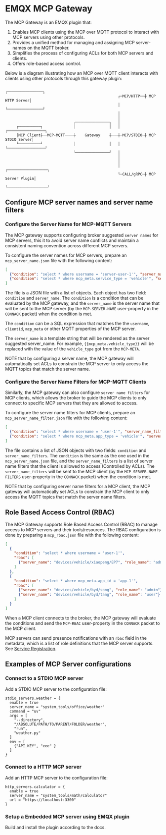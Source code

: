 # EMQX MCP Gateway

The MCP Gateway is an EMQX plugin that:

1. Enables MCP clients using the MCP over MQTT protocol to interact with MCP servers using other protocols.
2. Provides a unified method for managing and assigning MCP server-names on the MQTT broker.
3. Simplifies the process of configuring ACLs for both MCP servers and clients.
4. Offers role-based access control.

Below is a diagram illustrating how an MCP over MQTT client interacts with clients using other protocols through this gateway plugin:

```
                                                               ┌────────────────┐         
                                                   ┌─MCP/HTTP──┼ MCP HTTP Server│         
                                                   │           └────────────────┘         
                                                   │                                      
                                                   │                                      
                               ┌───────────────┐   │                                      
     ┌──────────┐              │               │   │           ┌─────────────────┐        
     │MCP Client┼──MCP-MQTT────┼    Gateway    ┼───┼─MCP/STDIO─┼ MCP STDIO Server│        
     └──────────┘              │               │   │           └─────────────────┘        
                               └───────────────┘   │                                      
                                                   │                                      
                                                   │                                      
                                                   │           ┌──────────────────┐       
                                                   └─CALL/gRPC─┼ MCP Server Plugin│       
                                                               └──────────────────┘       
```

## Configure MCP server names and server name filters

### Configure the Server Name for MCP-MQTT Servers

The MCP gateway supports configuring broker suggested `server names` for MCP servers, this it to avoid server name conflicts and maintain a consistent naming convention across different MCP servers.

To configure the server names for MCP servers, prepare an `mcp_server_name.json` file with the following content:

```json
[
  {"condition": "select * where username = 'server-user-1'", "server_name": "devices/vehicle/xiaopeng/EP7"},
  {"condition": "select * where mcp_meta.service_type = 'vehicle'", "server_name": "devices/vehicle/{{mcp_meta.manufacturer}}/{{mcp_meta.vehicle_type}}"}
]
```

The file is a JSON file with a list of objects. Each object has two field: `condition` and `server_name`.
The `condition` is a condition that can be evaluated by the MCP gateway, and the `server_name` is the server name that will be sent to the MCP server (by the `MCP-SERVER-NAME` user-property in the `CONNACK` packet) when the condition is met.

The `condition` can be a SQL expression that matches the the `username`, `clientid`, `mcp_meta` or other MQTT properties of the MCP server.

The `server_name` is a template string that will be rendered as the server suggested server_name. For example, `{{mcp_meta.vehicle_type}}` will be replaced with the value of the `vehicle_type` got from the `MCP-META`.

NOTE that by configuring a server name, the MCP gateway will automatically set ACLs to constrain the MCP server to only access the MQTT topics that match the server name.

### Configure the Server Name Filters for MCP-MQTT Clients

Similarly, the MCP gateway can also configure `server name filters` for MCP clients, which allows the broker to guide the MCP clients to only connect to specific MCP servers that they are allowed to access.

To configure the server name filters for MCP clients, prepare an `mcp_server_name_filter.json` file with the following content:

```json
[
  {"condition": "select * where username = 'user-1'", "server_name_filters": ["devices/vehicle/#"]},
  {"condition": "select * where mcp_meta.app_type = 'vehicle'", "server_name_filters": ["devices/vehicle/xiaopeng/+", "devices/vehicle/byd/+"]}
]
```

The file contains a list of JSON objects with two fields: `condition` and `server_name_filters`. The `condition` is the same as the one used in the `mcp_server_name.json` file, and the `server_name_filters` is a list of server name filters that the client is allowed to access (Controlled by ACLs). The `server_name_filters` will be sent to the MCP client (by the `MCP-SERVER-NAME-FILTERS` user-property in the `CONNACK` packet) when the condition is met.

NOTE that by configuring server name filters for a MCP client, the MCP gateway will automatically set ACLs to constrain the MCP client to only access the MQTT topics that match the server name filters.

## Role Based Access Control (RBAC)

The MCP Gateway supports Role Based Access Control (RBAC) to manage access to MCP servers and their tools/resources. The RBAC configuration is done by preparing a `mcp_rbac.json` file with the following content:

```json
[
  {
    "condition": "select * where username = 'user-1'",
    "rbac": [
      {"server_name": "devices/vehicle/xiaopeng/EP7", "role_name": "admin"}
    ]
  },
  {
    "condition": "select * where mcp_meta.app_id = 'app-1'",
    "rbac": [
      {"server_name": "devices/vehicle/byd/song", "role_name": "admin"},
      {"server_name": "devices/vehicle/byd/tang", "role_name": "user"}
    ]
  }
]
```

When a MCP client connects to the broker, the MCP gateway will evaluate the conditions and send the `MCP-RBAC` user-property in the `CONNACK` packet to the MCP client.

MCP servers can send presence notifications with an `rbac` field in the metadata, which is a list of role definitions that the MCP server supports. See [Service Registration](https://mqtt.ai/docs/mcp-over-mqtt/specification/2025-03-26/basic/mqtt_transport.html#service-registration).

## Examples of MCP Server configurations

### Connect to a STDIO MCP server

Add a STDIO MCP server to the configuration file:

```hocon
stdio_servers.weather = {
  enable = true
  server_name = "system_tools/office/weather"
  command = "uv"
  args = [
    "--directory",
    "/ABSOLUTE/PATH/TO/PARENT/FOLDER/weather",
    "run",
    "weather.py"
  ]
  env = [
    {"API_KEY", "eee" }
  ]
}
```

### Connect to a HTTP MCP server

Add an HTTP MCP server to the configuration file:

```hocon
http_servers.calculator = {
  enable = true
  server_name = "system_tools/math/calculator"
  url = "https://localhost:3300"
}
```

### Setup a Embedded MCP server using EMQX plugin

Build and install the plugin according to the docs.
